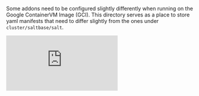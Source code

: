 Some addons need to be configured slightly differently when running on the
Google ContainerVM Image (GCI). This directory serves as a place to store yaml
manifests that need to differ slightly from the ones under
`cluster/saltbase/salt`.


[![Analytics](https://kubernetes-site.appspot.com/UA-36037335-10/GitHub/cluster/addons/gci/README.md?pixel)]()
